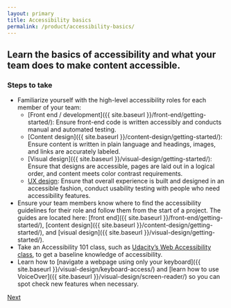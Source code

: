 ```yaml
---
layout: primary
title: Accessibility basics
permalink: /product/accessibility-basics/
---
```


## Learn the basics of accessibility and what your team does to make content accessible.

### Steps to take
- Familiarize yourself with the high-level accessibility roles for each member of your team:
  - [Front end / development]({{ site.baseurl }}/front-end/getting-started/): Ensure front-end code is written accessibly and conducts manual and automated testing.
  - [Content design]({{ site.baseurl }}/content-design/getting-started/): Ensure content is written in plain language and headings, images, and links are accurately labeled.
  - [Visual design]({{ site.baseurl }}/visual-design/getting-started/): Ensure that designs are accessible, pages are laid out in a logical order, and content meets color contrast requirements.
  - [UX design](/): Ensure that overall experience is built and designed in an accessible fashion, conduct usability testing with people who need accessibility features.
- Ensure your team members know where to find the accessibility guidelines for their role and follow them from the start of a project. The guides are located here: [front end]({{ site.baseurl }}/front-end/getting-started/), [content design]({{ site.baseurl }}/content-design/getting-started/), and [visual design]({{ site.baseurl }}/visual-design/getting-started/).
- Take an Accessibility 101 class, such as [Udacity’s Web Accessibility class](https://www.udacity.com/course/web-accessibility--ud891), to get a baseline knowledge of accessibility.
- Learn how to [navigate a webpage using only your keyboard]({{ site.baseurl }}/visual-design/keyboard-access/) and [learn how to use VoiceOver]({{ site.baseurl }}/visual-design/screen-reader/) so you can spot check new features when necessary.


<a class="usa-button button-next" href="{{ site.baseurl }}/product/diverse-users/">
  Next <i class="fa fa-chevron-right" aria-hidden="true"></i>
</a>
